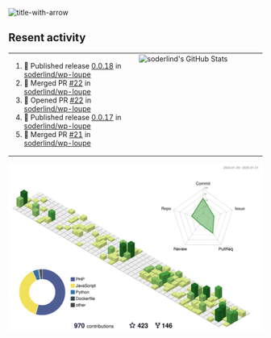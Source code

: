 
![title-with-arrow](https://github.com/soderlind/soderlind/assets/1649452/0f685042-97c3-46ba-b290-804d07f05370)



## Resent activity

<table width="100%" border="0"><tr><td width="49%">

<!--START_SECTION:activity-->
1. 🚀 Published release [0.0.18](https://github.com/soderlind/wp-loupe/releases/tag/0.0.18) in [soderlind/wp-loupe](https://github.com/soderlind/wp-loupe)
2. 🎉 Merged PR [#22](https://github.com/soderlind/wp-loupe/pull/22) in [soderlind/wp-loupe](https://github.com/soderlind/wp-loupe)
3. 💪 Opened PR [#22](https://github.com/soderlind/wp-loupe/pull/22) in [soderlind/wp-loupe](https://github.com/soderlind/wp-loupe)
4. 🚀 Published release [0.0.17](https://github.com/soderlind/wp-loupe/releases/tag/0.0.17) in [soderlind/wp-loupe](https://github.com/soderlind/wp-loupe)
5. 🎉 Merged PR [#21](https://github.com/soderlind/wp-loupe/pull/21) in [soderlind/wp-loupe](https://github.com/soderlind/wp-loupe)
<!--END_SECTION:activity-->
  </td>
<td width="49%" valign="top">
     <img  alt="soderlind's GitHub Stats" src="https://awesome-github-stats.azurewebsites.net/user-stats/soderlind?cardType=octocat&theme=github&preferLogin=false&Title=FFFFFF&Border=FFFFFF" />
</td></tr></table>


![](./profile-3d-contrib/profile-green-animate.svg)


